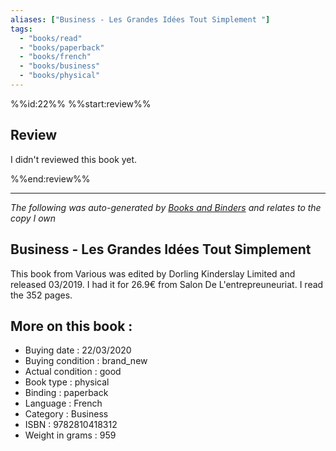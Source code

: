 ```yaml
---
aliases: ["Business - Les Grandes Idées Tout Simplement "] 
tags: 
  - "books/read" 
  - "books/paperback" 
  - "books/french"
  - "books/business"
  - "books/physical"
---
```

%%id:22%%
%%start:review%%
## Review
I didn't reviewed this book yet. 

%%end:review%%

---
_The following was auto-generated by [Books and Binders](Books%20and%20Binders.md) and relates to the copy I own_
## Business - Les Grandes Idées Tout Simplement 
This book from Various was edited by Dorling Kinderslay Limited  and released 03/2019. I had it for 26.9€ from Salon De L'entrepreuneuriat. I read the 352 pages.

## More on this book :
- Buying date : 22/03/2020
- Buying condition : brand_new
- Actual condition : good
- Book type : physical
- Binding : paperback
- Language : French
- Category : Business
- ISBN : 9782810418312
- Weight in grams : 959

